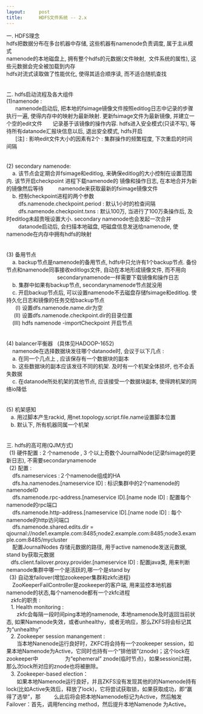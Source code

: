 ```yaml
---
layout:     post
title:      HDFS文件系统 -- 2.x
---
```

<div id="article_content" class="article_content clearfix csdn-tracking-statistics" data-pid="blog" data-mod="popu_307" data-dsm="post">
								            <link rel="stylesheet" href="https://csdnimg.cn/release/phoenix/template/css/ck_htmledit_views-f76675cdea.css">
						<div class="htmledit_views" id="content_views">
                
一. HDFS理念 <br>
hdfs把数据分布在多台机器中存储, 这些机器有namenode负责调度, 属于主从模式<br>
namenode的本地磁盘上, 拥有整个hdfs的元数据(文件映射,  文件系统的属性), 这些元数据会完全被加载到内存<br>
hdfs对流式读取做了性能优化, 使得其适合顺序读, 而不适合随机查找<br><br><br>
二. hdfs启动流程及各大组件<br>
(1)namenode : <br>
      namenode启动后, 把本地的fsimage镜像文件按照editlog日志中记录的步骤执行一遍, 使得内存中的映射为最新映射. 更新fsimage文件为最新镜像, 并建立一个空的edit文件       记录基于该镜像的操作内容. hdfs进入安全模式(只读不写), 等待所有datanode汇报块信息以后, 退出安全模式, hdfs开启<br>
      [注] : 影响edit文件大小的因素有2个 : 集群操作的频繁程度, 下次重启的时间间隔<br><br><br>
(2) secondary namenode: <br>
    a. 该节点会定期合并fsimage和editlog, 来确保editlog的大小控制在设置范围内. 该节开启checkpoint 进程下载namenode的 镜像和操作日志, 在本地合并为新的镜像然后等待          namenode来获取最新的fsimage镜像文件<br>
    b. 控制checkpoint进程的两个参数<br>
        dfs.namenode.checkpoint.period : 默认1小时的检查间隔<br>
        dfs.namenode.checkpoint.txns : 默认100万, 当进行了100万条操作后, 及时editlog未超贵哦设置大小. secondary namenode也会发起一次合并<br>
        datanode启动后, 会扫描本地磁盘, 吧磁盘信息发送给namenode, 使namenode在内存中拥有hdfs的映射<br><br><br>
(3) 备用节点<br>
    a. backup节点是namenode的备用节点, hdfs中只允许有1个backup节点. 备份节点和namenode同事接收editlogs文件, 自动在本地形成镜像文件, 而不用向                                         secondarynamenode一样需要下载镜像和操作日志<br>
    b. 集群中如果有backup节点, secondarynamenode节点就没用<br>
    c. 开启backup节点后, 可以设置namenode不去磁盘存储fsimage和editlog. 使持久化日志和镜像的任务交给backup节点<br>
      (I) 设置dfs.namenode.name.dir为空<br>
     (II) 设置dfs.namenode.checkpoint.dir的目录位置<br>
    (III) hdfs namenode -importCheckpoint 开启节点<br><br><br>
(4) balancer平衡器   (具体见HADOOP-1652)<br>
    namenode在选择数据块发往哪个datanode时, 会议于以下几点 : <br>
    a. 在同一个几点上 , 应该保存有一个数据块的副本<br>
    b. 这些数据块的副本应该发往不同的机架. 及时有一个机架全体损坏, 也不会丢失数据<br>
    c. 在datanode所处机架的其他节点, 应该接受一个数据块副本, 使得跨机架的网络io降低<br><br><br>
(5) 机架感知 <br>
   a. 用过脚本产生rackid, 用net.topology.script.file.name设置脚本位置<br>
   b. 默认下, 所有机器同属一个机架<br><br><br>
三. hdfs的高可用(QJM方式)<br>
  (1) 硬件配置 : 2 个namenode , 3 个以上奇数个JournalNode(记录fsimage的更新日志), 不需要secondarynamenode<br>
  (2) 配置 : <br>
    dfs.nameservices :２个namenode组成的HA<br>
    dfs.ha.namenodes.[nameservice ID] : 标识集群中的2个namenode的namenodeID<br>
    dfs.namenode.rpc-address.[nameservice ID].[name node ID] : 配置每个namenode的rpc端口<br>
    dfs.namenode.http-address.[nameservice ID].[name node ID] : 每个namenode的http访问端口<br>
    dfs.namenode.shared.edits.dir = qjournal://node1.example.com:8485;node2.example.com:8485;node3.example.com:8485/mycluster <br>
    配置JournalNodes 存储元数据的路径, 用于active namenode发送元数据, stand by获取元数据<br>
   dfs.client.failover.proxy.provider.[nameservice ID] : 配置java类, 用来判断nemanode集群中哪一个是活跃的,哪一个是stand by<br>
  (3) 自动发failover(增加zookeeper集群和zkfc进程)<br>
    ZooKeeperFailController是zookeeper的客户端, 用来监控本地机器namenode的状态,每个namenode都有一个zkfc进程<br>
   zkfc的职责 : <br>
   1. Health monitoring : <br>
       zkfc会每隔一段时间ping本地的namenode, 本地namenode及时返回当前状态, 如果Namenode失效，或者unhealthy，或者无响应，那么ZKFS将会标记其为“unhealthy”<br>
   2. Zookeeper session manangement : <br>
       当本地Nanenode运行良好时，ZKFC将会持有一个zookeeper session，如果本地Namenode为Active，它同时也持有一个“排他锁”(znode)；这个lock在zookeeper中                  为“ephemeral” znode(临时节点)，如果session过期，那么次lock所对应的znode也将被删除。<br>
   3. Zookeeper-based election：<br>
       如果本地Namenode运行良好，并且ZKFS没有发现其他的的Namenode持有lock(比如Active失效后，释放了lock)，它将尝试获取锁，如果获取成功，即“赢得了选举”，那         么此后将会把本地Namenode标记为Active，然后触发Failover：首先，调用fencing method，然后提升本地Namenode 为Active。<span></span>
            </div>
                </div>